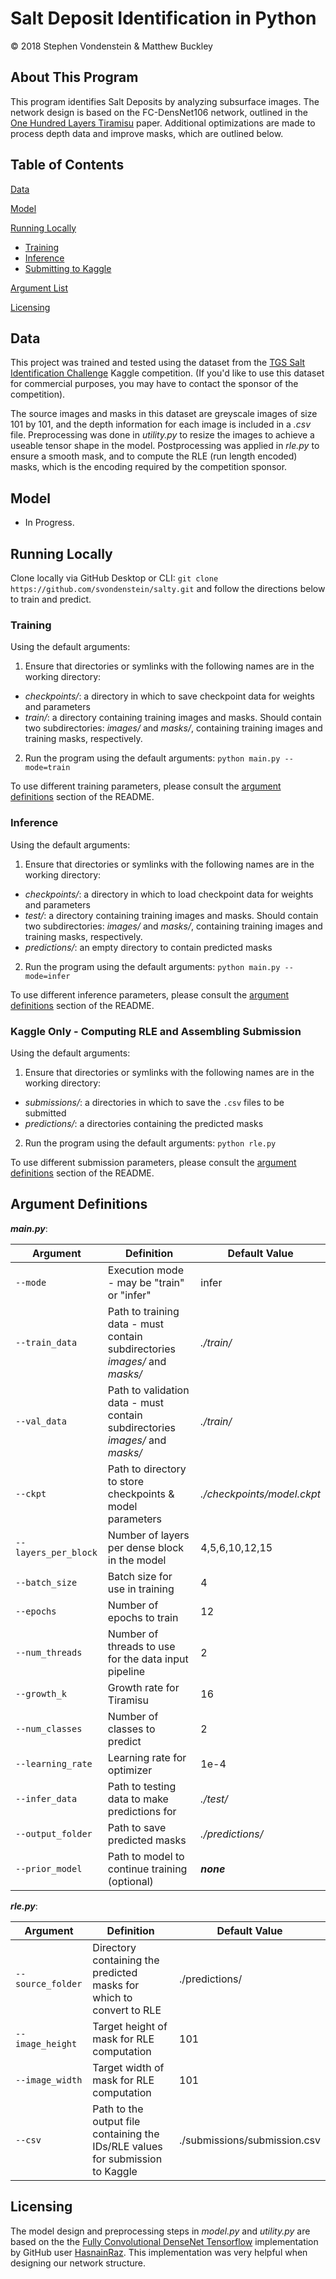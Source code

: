 Salt Deposit Identification in Python
==================

© 2018 Stephen Vondenstein & Matthew Buckley

## About This Program

This program identifies Salt Deposits by analyzing subsurface images. The network design is based on the FC-DensNet106 network, outlined in the [One Hundred Layers Tiramisu](https://arxiv.org/pdf/1611.09326.pdf) paper. Additional optimizations are made to process depth data and improve masks, which are outlined below.

## Table of Contents

[Data](#data)

[Model](#model)

[Running Locally](#running-locally)
* [Training](#training)
* [Inference](#inference)
* [Submitting to Kaggle](#kaggle-only)

[Argument List](#argument-definitions)

[Licensing](#licensing)

## Data

This project was trained and tested using the dataset from the [TGS Salt Identification Challenge](https://www.kaggle.com/c/tgs-salt-identification-challenge) Kaggle competition. (If you'd like to use this dataset for commercial purposes, you may have to contact the sponsor of the competition).

The source images and masks in this dataset are greyscale images of size 101 by 101, and the depth information for each image is included in a _.csv_ file. Preprocessing was done in _utility.py_ to resize the images to achieve a useable tensor shape in the model. Postprocessing was applied in _rle.py_ to ensure a smooth mask, and to compute the RLE (run length encoded) masks, which is the encoding required by the competition sponsor.

## Model

- In Progress.

## Running Locally

Clone locally via GitHub Desktop or CLI: `git clone https://github.com/svondenstein/salty.git` and follow the directions below to train and predict.

### Training

Using the default arguments:
1. Ensure that directories or symlinks with the following names are in the working directory:
- _checkpoints/_: a directory in which to save checkpoint data for weights and parameters
- _train/_: a directory containing training images and masks. Should contain two subdirectories: _images/_ and _masks/_, containing training images and training masks, respectively.
2. Run the program using the default arguments: `python main.py --mode=train`

To use different training parameters, please consult the [argument definitions](#argument-definitions) section of the README.

### Inference

Using the default arguments:
1. Ensure that directories or symlinks with the following names are in the working directory:
- _checkpoints/_: a directory in which to load checkpoint data for weights and parameters
- _test/_: a directory containing training images and masks. Should contain two subdirectories: _images/_ and _masks/_, containing training images and training masks, respectively.
- _predictions/_: an empty directory to contain predicted masks
2. Run the program using the default arguments: `python main.py --mode=infer`

To use different inference parameters, please consult the [argument definitions](#argument-definitions) section of the README.

### Kaggle Only - Computing RLE and Assembling Submission

Using the default arguments:
1. Ensure that directories or symlinks with the following names are in the working directory:
- _submissions/_: a directories in which to save the `.csv` files to be submitted
- _predictions/_: a directories containing the predicted masks
2. Run the program using the default arguments: `python rle.py`

To use different submission parameters, please consult the [argument definitions](#argument-definitions) section of the README.

## Argument Definitions

_**main.py**_:

| Argument | Definition | Default Value |
| --- | --- | --- |
| `--mode` | Execution mode - may be "train" or "infer" | infer |
| `--train_data` | Path to training data - must contain subdirectories _images/_ and _masks/_ | _./train/_ |
| `--val_data` | Path to validation data - must contain subdirectories _images/_ and _masks/_ | _./train/_ |
| `--ckpt` | Path to directory to store checkpoints & model parameters | _./checkpoints/model.ckpt_ |
| `--layers_per_block` | Number of layers per dense block in the model | 4,5,6,10,12,15 |
| `--batch_size` | Batch size for use in training | 4 |
| `--epochs` | Number of epochs to train | 12 |
| `--num_threads` | Number of threads to use for the data input pipeline | 2 |
| `--growth_k` | Growth rate for Tiramisu | 16 |
| `--num_classes` | Number of classes to predict | 2 |
| `--learning_rate` | Learning rate for optimizer | 1e-4 |
| `--infer_data` | Path to testing data to make predictions for | _./test/_ |
| `--output_folder` | Path to save predicted masks | _./predictions/_ |
| `--prior_model` | Path to model to continue training (optional) | _**none**_ |

_**rle.py**_:

| Argument | Definition | Default Value |
| --- | --- | --- |
| `--source_folder` | Directory containing the predicted masks for which to convert to RLE | ./predictions/ |
| `--image_height` | Target height of mask for RLE computation | 101 |
| `--image_width` | Target width of mask for RLE computation | 101 |
| `--csv` | Path to the output file containing the IDs/RLE values for submission to Kaggle | ./submissions/submission.csv |

## Licensing

The model design and preprocessing steps in _model.py_ and _utility.py_ are based on the the [Fully Convolutional DenseNet Tensorflow](https://github.com/HasnainRaz/FC-DenseNet-TensorFlow) implementation by GitHub user [HasnainRaz](https://github.com/HasnainRaz). This implementation was very helpful when designing our network structure.
